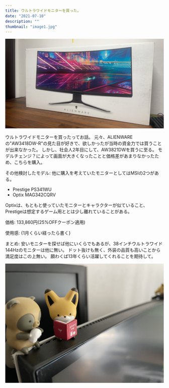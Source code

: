 ```yaml
---
title: ウルトラワイドモニターを買った。
date: "2021-07-10"
description: ""
thumbnail: "image1.jpg"
---
```


![image1](./image1.jpg)

ウルトラワイドモニターを買ったってお話。
元々、ALIENWAREの"AW3418DW-R"の見た目が好きで、欲しかったが当時の資金力では買うことが出来なかった。
しかし、社会人2年目にして、AW3821DWを買うに至る。
モデルチェンジ？によって画面が大きくなったことと価格差があまりなかったため、こちらを購入。

その他検討したモデル:
他に購入を考えていたモニターとしてはMSIの2つがある。

- Prestige PS341WU
- Optix MAG342CQRV

Optixは、もともと使っていたモニターとキャラクターが似ていること、Prestigeは想定するゲーム用ととは少し離れていることがある。

価格:
133,860円(25%OFFクーポン適用)


使用感:
{1月くらい経ったら書く}


まとめ:
安いモニターを探せば他にいくらでもあるが、38インチウルトラワイド144Hzのモニターは他に無い。
ドット抜けも無く、外装の品質も高いことから満足度はこの上無い。
願わくば13年くらい活躍してくれることを期待して。

![image2](./image2.jpg)
